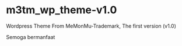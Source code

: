 # m3tm_wp_theme-v1.0
Wordpress Theme From MeMonMu-Trademark, The first version (v1.0)

Semoga bermanfaat
